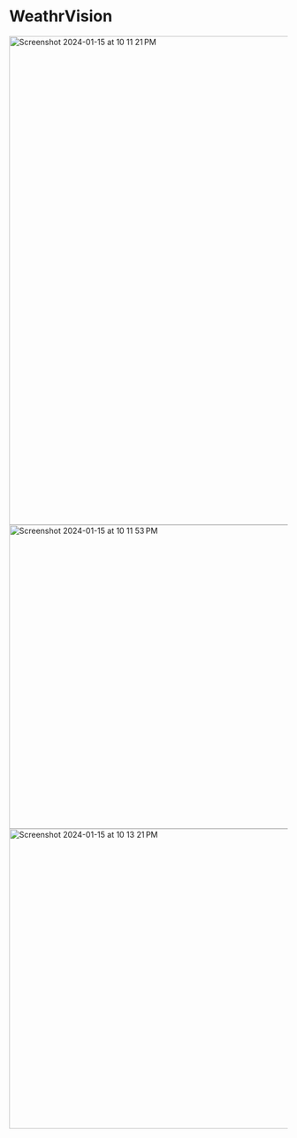 # WeathrVision


<img width="883" alt="Screenshot 2024-01-15 at 10 11 21 PM" src="https://github.com/hamzachaudhry5/WeathrVision/assets/146875100/c25edc69-90c9-460b-bc48-535bc175503d">

<img width="549" alt="Screenshot 2024-01-15 at 10 11 53 PM" src="https://github.com/hamzachaudhry5/WeathrVision/assets/146875100/a216b3e2-0e1f-4de8-a1a5-43dc0b644e26">

<img width="542" alt="Screenshot 2024-01-15 at 10 13 21 PM" src="https://github.com/hamzachaudhry5/WeathrVision/assets/146875100/74f72fbd-1b1d-41d9-8fac-d78272cb95ec">


